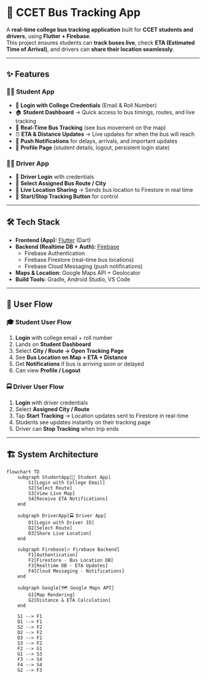 # 🚌 CCET Bus Tracking App

A **real-time college bus tracking application** built for **CCET students and drivers**, using **Flutter + Firebase**.  
This project ensures students can **track buses live**, check **ETA (Estimated Time of Arrival)**, and drivers can **share their location seamlessly**.  

---

## ✨ Features

### 👨‍🎓 Student App
- 🔐 **Login with College Credentials** (Email & Roll Number)  
- 🏠 **Student Dashboard** → Quick access to bus timings, routes, and live tracking  
- 📍 **Real-Time Bus Tracking** (see bus movement on the map)  
- ⏰ **ETA & Distance Updates** → Live updates for when the bus will reach  
- 🔔 **Push Notifications** for delays, arrivals, and important updates  
- 👤 **Profile Page** (student details, logout, persistent login state)  

### 👨‍✈️ Driver App
- 🔐 **Driver Login** with credentials  
- 🚦 **Select Assigned Bus Route / City**  
- 📡 **Live Location Sharing** → Sends bus location to Firestore in real time  
- 🛑 **Start/Stop Tracking Button** for control  

---

## 🛠️ Tech Stack

- **Frontend (App):** [Flutter](https://flutter.dev/) (Dart)  
- **Backend (Realtime DB + Auth):** [Firebase](https://firebase.google.com/)  
  - Firebase Authentication  
  - Firebase Firestore (real-time bus locations)  
  - Firebase Cloud Messaging (push notifications)  
- **Maps & Location:** Google Maps API + Geolocator  
- **Build Tools:** Gradle, Android Studio, VS Code  

---

## 🔄 User Flow

### 🎓 Student User Flow
1. **Login** with college email + roll number  
2. Lands on **Student Dashboard**  
3. Select **City / Route → Open Tracking Page**  
4. See **Bus Location on Map + ETA + Distance**  
5. Get **Notifications** if bus is arriving soon or delayed  
6. Can view **Profile / Logout**  

### 🚍 Driver User Flow
1. **Login** with driver credentials  
2. Select **Assigned City / Route**  
3. Tap **Start Tracking** → Location updates sent to Firestore in real-time  
4. Students see updates instantly on their tracking page  
5. Driver can **Stop Tracking** when trip ends  

---

## 🏗️ System Architecture

```mermaid
flowchart TD
    subgraph StudentApp[📱 Student App]
        S1[Login with College Email]
        S2[Select Route]
        S3[View Live Map]
        S4[Receive ETA Notifications]
    end

    subgraph DriverApp[🚍 Driver App]
        D1[Login with Driver ID]
        D2[Select Route]
        D3[Share Live Location]
    end

    subgraph Firebase[🔥 Firebase Backend]
        F1[Authentication]
        F2[Firestore - Bus Location DB]
        F3[Realtime DB - ETA Updates]
        F4[Cloud Messaging - Notifications]
    end

    subgraph Google[🗺️ Google Maps API]
        G1[Map Rendering]
        G2[Distance & ETA Calculation]
    end

    S1 --> F1
    D1 --> F1
    S2 --> F2
    D2 --> F2
    D3 --> F2
    S3 --> F2
    F2 --> G1
    G1 --> S3
    F3 --> S4
    F4 --> S4
    G2 --> F3
